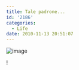 ```yaml
---
title: Tale padrone...
id: '2186'
categories:
  - Life
date: 2010-11-13 20:51:07
---
```


![image](/images/2021/08/20101113-0745131_hu6caccc2dd98b56ae713ef9dac766f123_76907_700x0_resize_q75_box.jpg)

!
